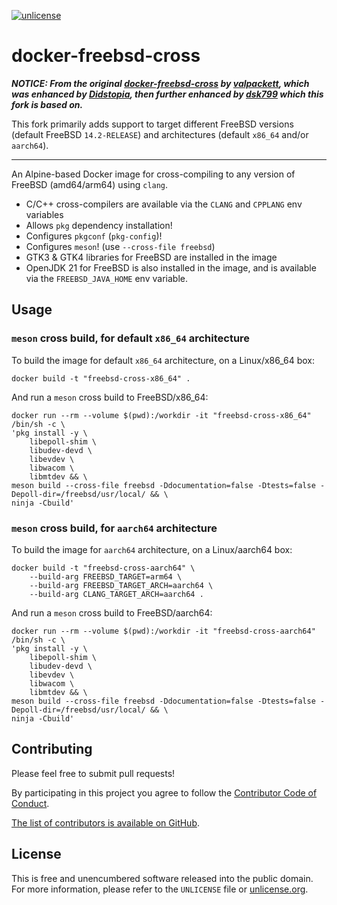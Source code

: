 [![unlicense](https://img.shields.io/badge/un-license-green.svg?style=flat)](http://unlicense.org)

# docker-freebsd-cross

***NOTICE: From the original [docker-freebsd-cross](https://github.com/valpackett/docker-freebsd-cross)
by [valpackett](https://github.com/valpackett), which was enhanced by
[Didstopia](https://github.com/Didstopia/docker-freebsd-cross), then further enhanced by
[dsk799](https://github.com/dsk799/docker-freebsd-cross) which this fork is based on.***

This fork primarily adds support to target different FreeBSD versions (default FreeBSD `14.2-RELEASE`)
and architectures (default `x86_64` and/or `aarch64`).

----

An Alpine-based Docker image for cross-compiling to any version of FreeBSD (amd64/arm64) using `clang`.

- C/C++ cross-compilers are available via the `CLANG` and `CPPLANG` env variables
- Allows `pkg` dependency installation!
- Configures `pkgconf` (`pkg-config`)!
- Configures `meson`! (use `--cross-file freebsd`)
- GTK3 & GTK4 libraries for FreeBSD are installed in the image
- OpenJDK 21 for FreeBSD is also installed in the image, and is available via the `FREEBSD_JAVA_HOME` env variable.

## Usage

### `meson` cross build, for default `x86_64` architecture
To build the image for default `x86_64` architecture, on a Linux/x86_64 box:
```docker
docker build -t "freebsd-cross-x86_64" .
```
And run a `meson` cross build to FreeBSD/x86_64:
```docker
docker run --rm --volume $(pwd):/workdir -it "freebsd-cross-x86_64" /bin/sh -c \
'pkg install -y \
    libepoll-shim \
    libudev-devd \
    libevdev \
    libwacom \
    libmtdev && \
meson build --cross-file freebsd -Ddocumentation=false -Dtests=false -Depoll-dir=/freebsd/usr/local/ && \
ninja -Cbuild'
```

### `meson` cross build, for `aarch64` architecture
To build the image for `aarch64` architecture, on a Linux/aarch64 box:
```docker
docker build -t "freebsd-cross-aarch64" \
    --build-arg FREEBSD_TARGET=arm64 \
    --build-arg FREEBSD_TARGET_ARCH=aarch64 \
    --build-arg CLANG_TARGET_ARCH=aarch64 .
```
And run a `meson` cross build to FreeBSD/aarch64:
```docker
docker run --rm --volume $(pwd):/workdir -it "freebsd-cross-aarch64" /bin/sh -c \
'pkg install -y \
    libepoll-shim \
    libudev-devd \
    libevdev \
    libwacom \
    libmtdev && \
meson build --cross-file freebsd -Ddocumentation=false -Dtests=false -Depoll-dir=/freebsd/usr/local/ && \
ninja -Cbuild'
```

## Contributing

Please feel free to submit pull requests!

By participating in this project you agree to follow the [Contributor Code of Conduct](https://www.contributor-covenant.org/version/1/4/).

[The list of contributors is available on GitHub](https://github.com/chirontt/docker-freebsd-cross/graphs/contributors).

## License

This is free and unencumbered software released into the public domain.  
For more information, please refer to the `UNLICENSE` file or [unlicense.org](https://unlicense.org).
